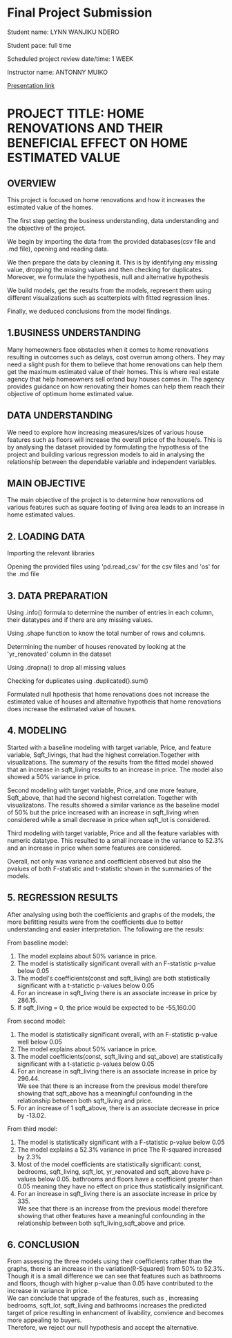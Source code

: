 # Final Project Submission

Student name: LYNN WANJIKU NDERO

Student pace: full time

Scheduled project review date/time: 1 WEEK

Instructor name: ANTONNY MUIKO

[Presentation link](https://docs.google.com/presentation/d/1ZlQAi1Z28xvuozPVPxn7UfFtK87RZQouCMTwPfaP0o0/edit#slide=id.g2584738647d_0_49)




 # PROJECT TITLE: HOME RENOVATIONS AND THEIR BENEFICIAL EFFECT ON HOME     ESTIMATED  VALUE

## OVERVIEW
This project is focused on home renovations and how it increases the estimated value of the homes. 

The first step getting the business understanding, data understanding and the objective of the project.

We begin by importing the data from the provided databases(csv file and .md file), opening and reading data.

We then prepare the data by cleaning it. This is by identifying any missing value, dropping the missing values and then checking for duplicates. Moreover, we formulate the hypothesis, null and alternative hypothesis

We build models, get the results from the models, represent them using different visualizations such as scatterplots with fitted regression lines. 

Finally, we deduced conclusions from the model findings.


## 1.BUSINESS UNDERSTANDING

Many homeowners face obstacles when it comes to home renovations resulting in outcomes such as delays, cost overrun among others.
They may need a slight push for them to believe that home renovations can help them get the maximum estimated value of their homes.
This is where real estate agency that help homeowners sell or/and buy houses comes in. The agency provides guidance on how renovating their homes can help them reach their objective of optimum home estimated value.

## DATA UNDERSTANDING

We need to explore how increasing measures/sizes of various house features such as floors will increase the overall price of the house/s.
This is by analysing the dataset provided by formulating the hypothesis of the project and building various regression models to aid in analysing the relationship between the dependable variable and independent variables.

## MAIN OBJECTIVE

The main objective of the project is to determine how renovations od various features such as square footing of living area leads to an increase in home estimated values.

## 2. LOADING DATA
Importing the relevant libraries

Opening the provided files using 'pd.read_csv' for the csv files and 'os' for the .md file

## 3. DATA PREPARATION
Using .info() formula to determine the number of entries in each column, their datatypes and if there are any missing values.

Using .shape function to know the total number of rows and columns.

Determining the number of houses renovated by looking at the 'yr_renovated' column in the dataset

Using .dropna() to drop all missing values

Checking for duplicates using .duplicated().sum()

Formulated null hpothesis that home renovations does not increase the estimated value of houses and alternative hypotheis that home renovations does increase the estimated value of houses.

## 4. MODELING

Started with a baseline modeling with target variable, Price, and feature variable, Sqft_livings, that had the highest correlation.Together with visualizations. The summary of the results from the fitted model showed that an increase in sqft_living results to an increase in price. The model also showed a 50% variance in price.

Second modeling with target variable, Price, and one more feature, Sqft_above, that had the second highest correlation. Together with visualizatons. The results showed a similar variance as the baseline model of 50% but the price increased with an increase in sqft_living when considered while a small decrease in price when sqft_lot is considered.

Third modeling with target variable, Price and all the feature variables with numeric datatype. This resulted to a small increase in the variance to 52.3% and an increase in price when some features are considered.

Overall, not only was variance and coefficient observed but also the pvalues of both F-statistic and t-statistic shown in the summaries of the models.


## 5. REGRESSION RESULTS

After analysing using both the coefficients and graphs of the models, the more befitting results were from the coefficients due to better understanding and easier interpretation. The following are the resuls:

From baseline model:
1. The model explains about 50% variance in price.
2. The model is statistically significant overall with an F-statistic p-value below 0.05
2. The model's coefficients(const and sqft_living) are both statistically significant with a t-statictic p-values below 0.05
3. For an increase in sqft_living there is an associate increase in price by 286.15.
4. If sqft_living = 0, the price would be expected to be -55,160.00

From second model:
1. The model is statistically significant overall, with an F-statistic p-value well below 0.05
1. The model explains about 50% variance in price.
2. The model coefficients(const, sqft_living and sqt_above) are statistically significant with a t-statictic p-values below   0.05
3. For an increase in sqft_living there is an associate increase in price by 296.44.\
   We see that there is an increase from the previous model therefore showing that sqft_above has a meaningful confounding in the relationship between both sqft_living and price.
4. For an increase of 1 sqft_above, there is an associate decrease in price by -13.02.

From third model:
1. The model is statistically significant with a F-statistic p-value below 0.05
2. The model explains a 52.3% variance in price
   The R-squared increased by 2.3%
3. Most of the model coefficients are statistically significant:
   const, bedrooms, sqft_living, sqft_lot, yr_renovated and sqft_above have p-values below 0.05.
   bathrooms and floors have a coefficient greater than 0.05 meaning they have no effect on price thus statistically insignificant.
4. For an increase in sqft_living there is an associate increase in price by 335.\
   We see that there is an increase from the previous model therefore showing that other features have a meaningful confounding in the relationship between both sqft_living,sqft_above and price.

## 6. CONCLUSION

From assessing the three models using their coefficients rather than the graphs, there is an increase in the variation(R-Squared) from 50% to 52.3%.\
Though it is a small difference we can see that features such as bathrooms and floors, though with higher p-value than 0.05 have contributed to the increase in variance in price.\
We can conclude that upgrade of the features, such as , increasing bedrooms, sqft_lot, sqft_living and bathrooms increases the predicted target of price resulting in enhancment of livability, convience and becomes more appealing to buyers.\
Therefore, we reject our null hypothesis and accept the alternative.


